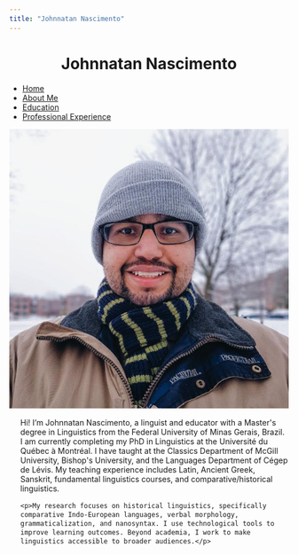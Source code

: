 ```yaml
---
title: "Johnnatan Nascimento"
---
```


<link rel="stylesheet" href="styles.css">

<div style="text-align: center;">
  <h1>Johnnatan Nascimento</h1>
</div>

<nav>
  <ul>
    <li><a href="index.md">Home</a></li>
    <li><a href="about.md">About Me</a></li>
    <li><a href="education.md">Education</a></li>
    <li><a href="experience.md">Professional Experience</a></li>
  </ul>
</nav>

<div class="flex-container">
  <div>
    <img src="profilephoto.jpg" alt="Profile Photo">
  </div>
  <div style="margin-left: 20px;">
    <p>Hi! I’m Johnnatan Nascimento, a linguist and educator with a Master's degree in Linguistics from the Federal University of Minas Gerais, Brazil. I am currently completing my PhD in Linguistics at the Université du Québec à Montréal. I have taught at the Classics Department of McGill University, Bishop's University, and the Languages Department of Cégep de Lévis. My teaching experience includes Latin, Ancient Greek, Sanskrit, fundamental linguistics courses, and comparative/historical linguistics.</p>

    <p>My research focuses on historical linguistics, specifically comparative Indo-European languages, verbal morphology, grammaticalization, and nanosyntax. I use technological tools to improve learning outcomes. Beyond academia, I work to make linguistics accessible to broader audiences.</p>
  </div>
</div>
